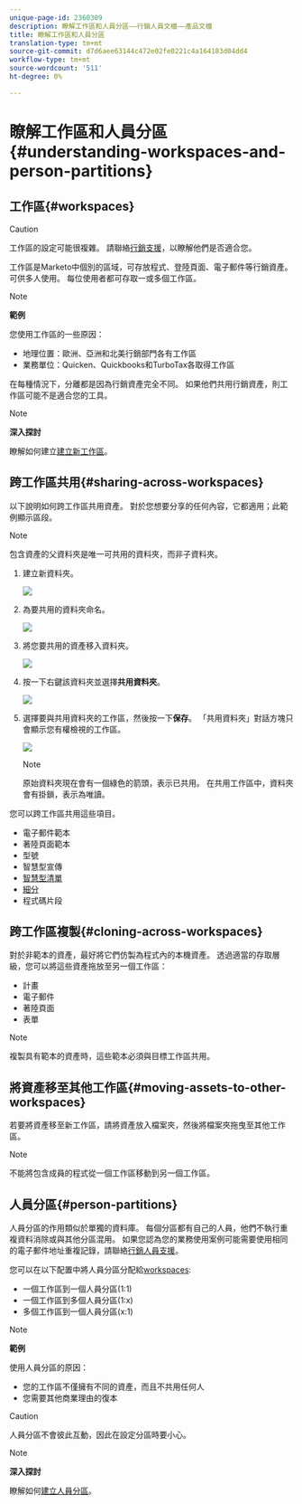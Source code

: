 ```yaml
---
unique-page-id: 2360309
description: 瞭解工作區和人員分區——行銷人員文檔——產品文檔
title: 瞭解工作區和人員分區
translation-type: tm+mt
source-git-commit: d7d6aee63144c472e02fe0221c4a164183d04dd4
workflow-type: tm+mt
source-wordcount: '511'
ht-degree: 0%

---
```



# 瞭解工作區和人員分區{#understanding-workspaces-and-person-partitions}

## 工作區{#workspaces}

>[!CAUTION]
>
>工作區的設定可能很複雜。  請聯絡[行銷支援](http://support.marketo.com/)，以瞭解他們是否適合您。

工作區是Marketo中個別的區域，可存放程式、登陸頁面、電子郵件等行銷資產。 可供多人使用。 每位使用者都可存取一或多個工作區。

>[!NOTE]
>
>**範例**
>
>您使用工作區的一些原因：
>
>* 地理位置：歐洲、亞洲和北美行銷部門各有工作區
>* 業務單位：Quicken、Quickbooks和TurboTax各取得工作區

>
>
在每種情況下，分離都是因為行銷資產完全不同。 如果他們共用行銷資產，則工作區可能不是適合您的工具。

>[!NOTE]
>
>**深入探討**
>
>瞭解如何建立[建立新工作區](create-a-new-workspace.md)。

## 跨工作區共用{#sharing-across-workspaces}

以下說明如何跨工作區共用資產。 對於您想要分享的任何內容，它都適用；此範例顯示區段。

>[!NOTE]
>
>包含資產的父資料夾是唯一可共用的資料夾，而非子資料夾。

1. 建立新資料夾。

   ![](assets/one.png)

1. 為要共用的資料夾命名。

   ![](assets/two.png)

1. 將您要共用的資產移入資料夾。

   ![](assets/three.png)

1. 按一下右鍵該資料夾並選擇&#x200B;**共用資料夾**。

   ![](assets/four.png)

1. 選擇要與共用資料夾的工作區，然後按一下&#x200B;**保存**。 「共用資料夾」對話方塊只會顯示您有權檢視的工作區。

   ![](assets/image2015-5-27-11-3a6-3a40.png)

   >[!NOTE]
   >
   >原始資料夾現在會有一個綠色的箭頭，表示已共用。 在共用工作區中，資料夾會有掛鎖，表示為唯讀。

您可以跨工作區共用這些項目。

* 電子郵件範本
* 著陸頁面範本
* 型號
* 智慧型宣傳
* [智慧型清單](../../../product-docs/core-marketo-concepts/smart-lists-and-static-lists/using-smart-lists/reference-a-list-or-smart-list-across-workspaces.md)
* [細分](share-segmentations-across-workspaces-and-partitions.md)
* 程式碼片段

## 跨工作區複製{#cloning-across-workspaces}

對於非範本的資產，最好將它們仿製為程式內的本機資產。  透過適當的存取層級，您可以將這些資產拖放至另一個工作區：

* 計畫
* 電子郵件
* 著陸頁面
* 表單

>[!NOTE]
>
>複製具有範本的資產時，這些範本必須與目標工作區共用。

## 將資產移至其他工作區{#moving-assets-to-other-workspaces}

若要將資產移至新工作區，請將資產放入檔案夾，然後將檔案夾拖曳至其他工作區。

>[!NOTE]
>
>不能將包含成員的程式從一個工作區移動到另一個工作區。

## 人員分區{#person-partitions}

人員分區的作用類似於單獨的資料庫。 每個分區都有自己的人員，他們不執行重複資料消除或與其他分區混用。 如果您認為您的業務使用案例可能需要使用相同的電子郵件地址重複記錄，請聯絡[行銷人員支援](http://support.marketo.com)。

您可以在以下配置中將人員分區分配給[workspaces](create-a-new-workspace.md):

* 一個工作區到一個人員分區(1:1)
* 一個工作區到多個人員分區(1:x)
* 多個工作區到一個人員分區(x:1)

>[!NOTE]
>
>**範例**
>
>使用人員分區的原因：
>
>* 您的工作區不僅擁有不同的資產，而且不共用任何人
>* 您需要其他商業理由的復本

>



>[!CAUTION]
>
>人員分區不會彼此互動，因此在設定分區時要小心。

>[!NOTE]
>
>**深入探討**
>
> 瞭解如何[建立人員分區](create-a-person-partition.md)。

